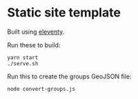 # Static site template

Built using [eleventy](https://www.11ty.dev/).

Run these to build:
```
yarn start
./serve.sh
```


Run this to create the groups GeoJSON file:
```
node convert-groups.js
```
